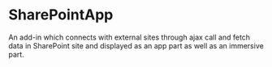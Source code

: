 # SharePointApp
An add-in which connects with external sites through ajax call and fetch data in SharePoint site and displayed as an app part as well as an immersive part. 

